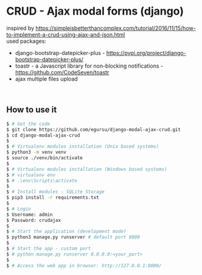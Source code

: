 # CRUD - Ajax modal forms (django)
inspired by https://simpleisbetterthancomplex.com/tutorial/2016/11/15/how-to-implement-a-crud-using-ajax-and-json.html
<br />
used packages:
+ django-bootstrap-datepicker-plus - https://pypi.org/project/django-bootstrap-datepicker-plus/
+ toastr - a Javascript library for non-blocking notifications - https://github.com/CodeSeven/toastr
+ ajax multiple files upload
<br />

## How to use it

```bash
$ # Get the code
$ git clone https://github.com/egursu/django-modal-ajax-crud.git
$ cd django-modal-ajax-crud
$
$ # Virtualenv modules installation (Unix based systems)
$ python3 -m venv venv
$ source ./venv/bin/activate
$
$ # Virtualenv modules installation (Windows based systems)
$ # virtualenv env
$ # .\env\Scripts\activate
$
$ # Install modules - SQLite Storage
$ pip3 install -r requirements.txt
$
$ # Login
$ Username: admin
$ Password: crudajax
$
$ # Start the application (development mode)
$ python3 manage.py runserver # default port 8000
$
$ # Start the app - custom port
$ # python manage.py runserver 0.0.0.0:<your_port>
$
$ # Access the web app in browser: http://127.0.0.1:8000/
```
<br />
